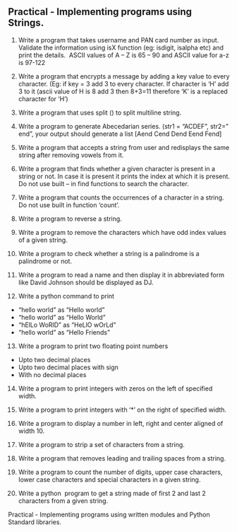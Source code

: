  
 ## Practical - Implementing programs using Strings. 

1.  Write a program that takes username and PAN card number as input. Validate the information using isX function (eg: isdigit, isalpha etc) and print the details. 
ASCII values of A – Z is 65 – 90 and ASCII value for a-z is 97-122 

2.  Write a program that encrypts a message by adding a key value to every character. (Eg: if key = 3 add 3 to every character. If character is ‘H’ add 3 to it (ascii value of H is 8 add 3 then 8+3=11 therefore ‘K’ is a replaced character for ‘H’) 

3.  Write a program that uses split () to split multiline string. 


4.  Write a program to generate Abecedarian series. (str1 = “ACDEF”, str2=” end”, your output should generate a list [Aend Cend Dend Eend Fend] 


5.  Write a program that accepts a string from user and redisplays the same string after removing vowels from it. 


6.  Write a program that finds whether a given character is present in a string or not. In case it is present it prints the index at which it is present. Do not use 
built – in find functions to search the character. 


7.  Write a program that counts the occurrences of a character in a string. Do not use built in function ‘count’. 


8.  Write a program to reverse a string. 


9.  Write a program to remove the characters which have odd index values of a given string. 


10. Write a program to check whether a string is a palindrome is a palindrome or not. 


11. Write a program to read a name and then display it in abbreviated form like David Johnson should be displayed as DJ. 


12. Write a python command to print 
  - “hello world” as “Hello world” 
  - “hello world” as “Hello World” 
  - “hElLo WoRlD” as “HeLlO wOrLd” 
  - “hello world” as “Hello Friends” 


13. Write a program to print two floating point numbers 
  - Upto two decimal places 
  - Upto two decimal places with sign 
  - With no decimal places 


14. Write a program to print integers with zeros on the left of specified width. 


15. Write a program to print integers with ‘*’ on the right of specified width. 


16. Write a program to display a number in left, right and center aligned of width 10. 


17. Write a program to strip a set of characters from a string. 


18. Write a program that removes leading and trailing spaces from a string. 


19. Write a program to count the number of digits, upper case characters, lower case characters and special characters in a given string. 

20. Write a python  program to get a string made of first 2 and last 2 characters from a given string.  

Practical - Implementing programs using written modules and Python Standard libraries. 

